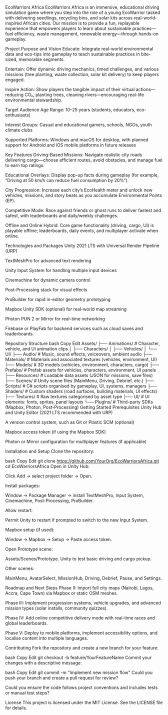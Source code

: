 EcoWarriors Africa
EcoWarriors Africa is an immersive, educational driving simulation game where you step into the role of a young EcoWarrior tasked with delivering seedlings, recycling bins, and solar kits across real-world-inspired African cities. Our mission is to provide a fun, replayable experience that empowers players to learn about sustainable practices—fuel efficiency, waste management, renewable energy—through hands-on gameplay.

Project Purpose and Vision
Educate: Integrate real-world environmental data and eco-tips into gameplay to teach sustainable practices in bite-sized, memorable segments.

Entertain: Offer dynamic driving mechanics, timed challenges, and various missions (tree planting, waste collection, solar kit delivery) to keep players engaged.

Inspire Action: Show players the tangible impact of their virtual actions—reducing CO₂, planting trees, cleaning rivers—encouraging real-life environmental stewardship.

Target Audience
Age Range: 10–25 years (students, educators, eco-enthusiasts)

Interest Groups: Casual and educational gamers, schools, NGOs, youth climate clubs

Supported Platforms: Windows and macOS for desktop, with planned support for Android and iOS mobile platforms in future releases

Key Features
Driving-Based Missions: Navigate realistic city roads delivering cargo—choose efficient routes, avoid obstacles, and manage fuel to earn top ratings.

Educational Overlays: Display pop-up facts during gameplay (for example, “Driving at 50 km/h can reduce fuel consumption by 20%”).

City Progression: Increase each city’s EcoHealth meter and unlock new vehicles, missions, and story beats as you accumulate Environmental Points (EP).

Competitive Mode: Race against friends or ghost runs to deliver fastest and safest, with leaderboards and daily/weekly challenges.

Offline and Online Hybrid: Core game functionality (driving, cargo, UI) is playable offline; leaderboards, daily events, and multiplayer activate when online.

Technologies and Packages
Unity 2021 LTS with Universal Render Pipeline (URP)

TextMeshPro for advanced text rendering

Unity Input System for handling multiple input devices

Cinemachine for dynamic camera control

Post-Processing stack for visual effects

ProBuilder for rapid in-editor geometry prototyping

Mapbox Unity SDK (optional) for real-world map streaming

Photon PUN 2 or Mirror for real-time networking

Firebase or PlayFab for backend services such as cloud saves and leaderboards.

Repository Structure
bash
Copy
Edit
Assets/
├── Animations/            # Character, vehicle, and UI animation clips
│   ├── Characters/
│   ├── Vehicles/
│   └── UI/
├── Audio/                 # Music, sound effects, voiceovers, ambient audio
├── Materials/             # Materials and associated textures (vehicles, environment, UI)
├── Models/                # 3D models (vehicles, environment, characters, cargo)
├── Prefabs/               # Prefab assets for vehicles, characters, environment, UI panels
├── Resources/             # Loadable data assets (JSON for missions, save files)
├── Scenes/                # Unity scene files (MainMenu, Driving, Debrief, etc.)
├── Scripts/               # C# scripts organised by gameplay, UI, systems, managers
├── Shaders/               # Custom shaders (road surfaces, building materials, UI effects)
├── Textures/              # Raw textures categorised by asset type
├── UI/                    # UI elements: fonts, sprites, panel layouts
└── Plugins/               # Third-party SDKs (Mapbox, Photon, Post-Processing)
Getting Started
Prerequisites
Unity Hub and Unity Editor (2021 LTS recommended with URP)

A version control system, such as Git or Plastic SCM (optional)

Mapbox access token (if using the Mapbox SDK)

Photon or Mirror configuration for multiplayer features (if applicable)

Installation and Setup
Clone the repository:

bash
Copy
Edit
git clone https://github.com/YourOrg/EcoWarriorsAfrica.git
cd EcoWarriorsAfrica
Open in Unity Hub:

Click Add → select project folder → Open.

Install packages:

Window → Package Manager → install TextMeshPro, Input System, Cinemachine, Post-Processing, ProBuilder.

Allow restart:

Permit Unity to restart if prompted to switch to the new Input System.

Mapbox setup (if used):

Window → Mapbox → Setup → Paste access token.

Open Prototype scene:

Assets/Scenes/Prototype. Unity to test basic driving and cargo pickup.

Other scenes:

MainMenu, AvatarSelect, MissionHub, Driving, Debrief, Pause, and Settings.

Roadmap and Next Steps
Phase II: Import full city maps (Nairobi, Lagos, Accra, Cape Town) via Mapbox or static OSM meshes.

Phase III: Implement progression systems, vehicle upgrades, and advanced mission types (solar installs, community quizzes).

Phase IV: Add online competitive delivery mode with real-time races and global leaderboards.

Phase V: Deploy to mobile platforms, implement accessibility options, and localise content into multiple languages.

Contributing
Fork the repository and create a new branch for your feature:

bash
Copy
Edit
git checkout -b feature/YourFeatureName
Commit your changes with a descriptive message:

bash
Copy
Edit
git commit -m "Implement new mission flow"
Could you push your branch and create a pull request for review?

Could you ensure the code follows project conventions and includes tests or manual test steps?

License
This project is licensed under the MIT License. See the LICENSE file for details.








